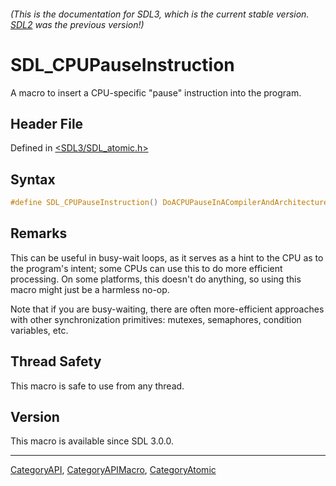 ###### (This is the documentation for SDL3, which is the current stable version. [SDL2](https://wiki.libsdl.org/SDL2/) was the previous version!)
# SDL_CPUPauseInstruction

A macro to insert a CPU-specific "pause" instruction into the program.

## Header File

Defined in [<SDL3/SDL_atomic.h>](https://github.com/libsdl-org/SDL/blob/main/include/SDL3/SDL_atomic.h)

## Syntax

```c
#define SDL_CPUPauseInstruction() DoACPUPauseInACompilerAndArchitectureSpecificWay
```

## Remarks

This can be useful in busy-wait loops, as it serves as a hint to the CPU as
to the program's intent; some CPUs can use this to do more efficient
processing. On some platforms, this doesn't do anything, so using this
macro might just be a harmless no-op.

Note that if you are busy-waiting, there are often more-efficient
approaches with other synchronization primitives: mutexes, semaphores,
condition variables, etc.

## Thread Safety

This macro is safe to use from any thread.

## Version

This macro is available since SDL 3.0.0.

----
[CategoryAPI](CategoryAPI), [CategoryAPIMacro](CategoryAPIMacro), [CategoryAtomic](CategoryAtomic)

